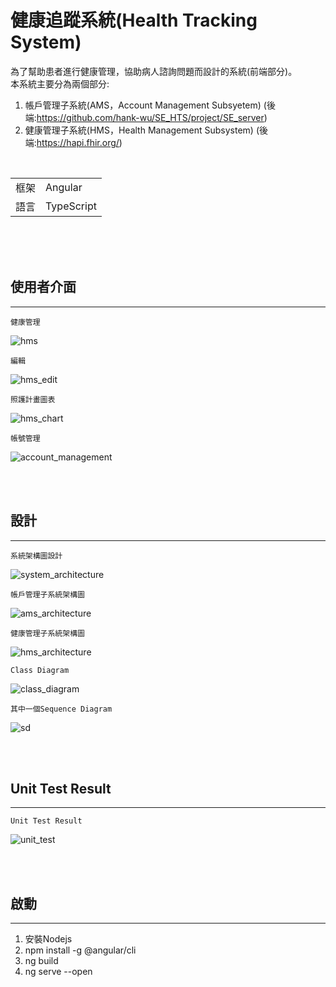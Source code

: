 # 健康追蹤系統(Health Tracking System)

為了幫助患者進行健康管理，協助病人諮詢問題而設計的系統(前端部分)。
<br>本系統主要分為兩個部分:
1. 帳戶管理子系統(AMS，Account Management Subsyetem) (後端:https://github.com/hank-wu/SE_HTS/project/SE_server)
2. 健康管理子系統(HMS，Health Management Subsystem) (後端:https://hapi.fhir.org/)

<br>

|        |       |
|  ----  | ----  |
| 框架   | Angular |
| 語言   | TypeScript |


<br>
<br>
<br>

## 使用者介面
- - - -

`健康管理`

![hms](/readme_images/hms.png)

`編輯`

![hms_edit](/readme_images/hms_edit.png)

`照護計畫圖表`

![hms_chart](/readme_images/hms_chart.png)

`帳號管理`

![account_management](/readme_images/account_management.png)

<br>
<br>

## 設計
- - - -

`系統架構圖設計`

![system_architecture](/readme_images/system_architecture.png)

`帳戶管理子系統架構圖`

![ams_architecture](/readme_images/ams_architecture.jpg)

`健康管理子系統架構圖`

![hms_architecture](/readme_images/hms_architecture.jpg)

`Class Diagram`

![class_diagram](/readme_images/class_diagram.png)

`其中一個Sequence Diagram`

![sd](/readme_images/sd.png)

<br>
<br>

## Unit Test Result
- - - -

`Unit Test Result`

![unit_test](/readme_images/unit_test.png)

<br>
<br>

## 啟動
- - - -
1. 安裝Nodejs 
2. npm install -g @angular/cli 
3. ng build 
4. ng serve --open 